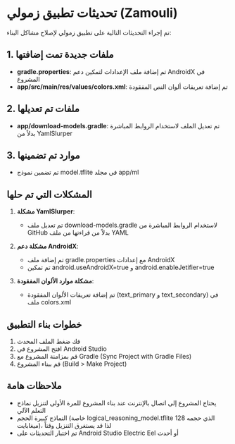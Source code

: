 # تحديثات تطبيق زمولي (Zamouli)

تم إجراء التحديثات التالية على تطبيق زمولي لإصلاح مشاكل البناء:

## 1. ملفات جديدة تمت إضافتها

- **gradle.properties**: تم إضافة ملف الإعدادات لتمكين دعم AndroidX في المشروع
- **app/src/main/res/values/colors.xml**: تم إضافة تعريفات ألوان النص المفقودة

## 2. ملفات تم تعديلها

- **app/download-models.gradle**: تم تعديل الملف لاستخدام الروابط المباشرة بدلاً من YamlSlurper

## 3. موارد تم تضمينها

- تم تضمين نموذج model.tflite في مجلد app/ml

## المشكلات التي تم حلها

1. **مشكلة YamlSlurper**:
   - تم تعديل ملف download-models.gradle لاستخدام الروابط المباشرة من GitHub بدلاً من قراءتها من ملف YAML

2. **مشكلة دعم AndroidX**:
   - تم إضافة ملف gradle.properties مع إعدادات AndroidX
   - تم تمكين android.useAndroidX=true و android.enableJetifier=true

3. **مشكلة موارد الألوان المفقودة**:
   - تم إضافة تعريفات الألوان المفقودة (text_primary و text_secondary) في ملف colors.xml

## خطوات بناء التطبيق

1. فك ضغط الملف المحدث
2. افتح المشروع في Android Studio
3. قم بمزامنة المشروع مع Gradle (Sync Project with Gradle Files)
4. قم ببناء المشروع (Build > Make Project)

## ملاحظات هامة

- يحتاج المشروع إلى اتصال بالإنترنت عند بناء المشروع للمرة الأولى لتنزيل نماذج التعلم الآلي
- النماذج كبيرة الحجم (خاصة logical_reasoning_model.tflite الذي حجمه 128 ميغابايت)، لذا قد يستغرق التنزيل وقتاً
- تم اختبار التحديثات على Android Studio Electric Eel أو أحدث